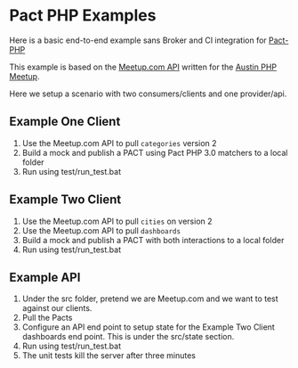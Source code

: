 # Pact PHP Examples
Here is a basic end-to-end example sans Broker and CI integration for [Pact-PHP](https://github.com/pact-foundation/pact-php/)

This example is based on the [Meetup.com API](https://www.meetup.com/meetup_api/) written for the [Austin PHP Meetup](https://www.meetup.com/austinphp/).  

Here we setup a scenario with two consumers/clients and one provider/api.  

## Example One Client
1. Use the Meetup.com API to pull `categories` version 2
2. Build a mock and publish a PACT using Pact PHP 3.0 matchers to a local folder
3. Run using test/run_test.bat


## Example Two Client
1. Use the Meetup.com API to pull `cities` on version 2 
2. Use the Meetup.com API to pull `dashboards`
3. Build a mock and publish a PACT with both interactions to a local folder
4. Run using test/run_test.bat


## Example API
1. Under the src folder, pretend we are Meetup.com and we want to test against our clients.  
2. Pull the Pacts 
3. Configure an API end point to setup state for the Example Two Client dashboards end point.  This is under the src/state section.
4. Run using test/run_test.bat
5. The unit tests kill the server after three minutes
